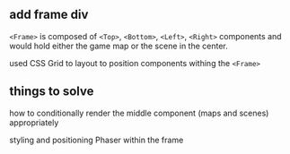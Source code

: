 ## add frame div

`<Frame>` is composed of `<Top>`, `<Bottom>`, `<Left>`, `<Right>` components and would hold either the game map or the scene in the center.  

used CSS Grid to layout to position components withing the `<Frame>`

## things to solve

how to conditionally render the middle component (maps and scenes) appropriately 

styling and positioning Phaser within the frame
